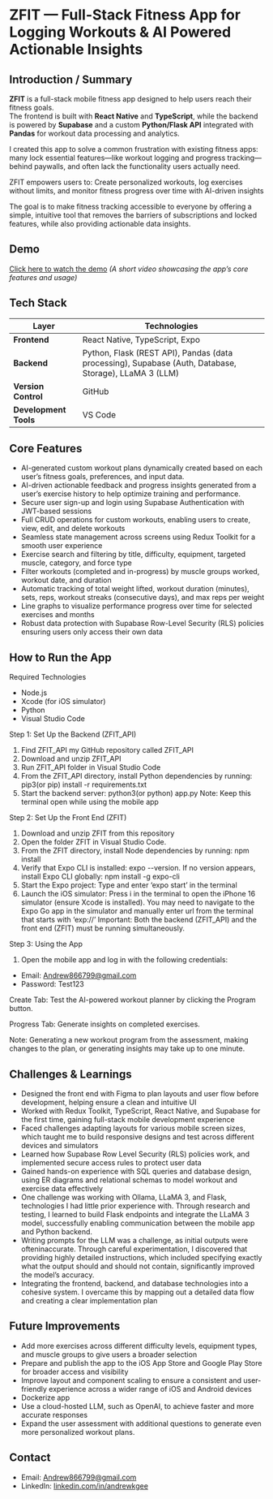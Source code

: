 # ZFIT — Full-Stack Fitness App for Logging Workouts & AI Powered Actionable Insights

## Introduction / Summary

**ZFIT** is a full-stack mobile fitness app designed to help users reach their fitness goals.  
The frontend is built with **React Native** and **TypeScript**, while the backend is powered by **Supabase** and a custom **Python/Flask API** integrated with **Pandas** for workout data processing and analytics.  

I created this app to solve a common frustration with existing fitness apps: many lock essential features—like workout logging and progress tracking—behind paywalls, and often lack the functionality users actually need.  

ZFIT empowers users to: Create personalized workouts, log exercises without limits, and monitor fitness progress over time with AI-driven insights  

The goal is to make fitness tracking accessible to everyone by offering a simple, intuitive tool that removes the barriers of subscriptions and locked features, while also providing actionable data insights.

## Demo


[Click here to watch the demo](https://youtu.be/98nS1DF1aLU) 
*(A short video showcasing the app’s core features and usage)*


## Tech Stack

| Layer                | Technologies |
|-----------------------|--------------|
| **Frontend**          | React Native, TypeScript, Expo |
| **Backend**           | Python, Flask (REST API), Pandas (data processing), Supabase (Auth, Database, Storage), LLaMA 3 (LLM) |
| **Version Control**   | GitHub |
| **Development Tools** | VS Code |


## Core Features

- AI-generated custom workout plans dynamically created based on each user’s fitness goals, preferences, and input data.
- AI-driven actionable feedback and progress insights generated from a user’s exercise history to help optimize training and performance.
- Secure user sign-up and login using Supabase Authentication with JWT-based sessions  
- Full CRUD operations for custom workouts, enabling users to create, view, edit, and delete workouts  
- Seamless state management across screens using Redux Toolkit for a smooth user experience  
- Exercise search and filtering by title, difficulty, equipment, targeted muscle, category, and force type  
- Filter workouts (completed and in-progress) by muscle groups worked, workout date, and duration  
- Automatic tracking of total weight lifted, workout duration (minutes), sets, reps, workout streaks (consecutive days), and max reps per weight  
- Line graphs to visualize performance progress over time for selected exercises and months  
- Robust data protection with Supabase Row-Level Security (RLS) policies ensuring users only access their own data  




## How to Run the App


Required Technologies
- Node.js
- Xcode (for iOS simulator)
- Python
- Visual Studio Code

Step 1: Set Up the Backend (ZFIT_API)
1. Find ZFIT_API my GitHub repository called ZFIT_API
2. Download and unzip ZFIT_API
3. Run ZFIT_API folder in Visual Studio Code
4. From the ZFIT_API directory, install Python dependencies by running: pip3(or pip) install -r requirements.txt
5. Start the backend server: python3(or python) app.py
Note: Keep this terminal open while using the mobile app

Step 2: Set Up the Front End (ZFIT)
1. Download and unzip ZFIT from this repository
2. Open the folder ZFIT in Visual Studio Code.
3. From the ZFIT directory, install Node dependencies by running: npm install
4. Verify that Expo CLI is installed: expo --version. If no version appears, install Expo CLI globally: npm install -g expo-cli
5. Start the Expo project: Type and enter ‘expo start’ in the terminal
6. Launch the iOS simulator: Press i in the terminal to open the iPhone 16 simulator (ensure Xcode is installed). You may need to navigate to the Expo Go app in the simulator and manually enter url from the terminal that starts with ‘exp://’
Important: Both the backend (ZFIT_API) and the front end (ZFIT) must be running simultaneously.

Step 3: Using the App
1. Open the mobile app and log in with the following credentials:
- Email: Andrew866799@gmail.com
- Password: Test123

Create Tab: Test the AI-powered workout planner by clicking the Program button.

Progress Tab: Generate insights on completed exercises.

Note: Generating a new workout program from the assessment, making changes to the plan, or
generating insights may take up to one minute.


## Challenges & Learnings


- Designed the front end with Figma to plan layouts and user flow before development, helping ensure a clean and intuitive UI
- Worked with Redux Toolkit, TypeScript, React Native, and Supabase for the first time, gaining full-stack mobile development experience
- Faced challenges adapting layouts for various mobile screen sizes, which taught me to build responsive designs and test across different devices and simulators
- Learned how Supabase Row Level Security (RLS) policies work, and implemented secure access rules to protect user data
- Gained hands-on experience with SQL queries and database design, using ER diagrams and relational schemas to model workout and exercise data effectively
- One challenge was working with Ollama, LLaMA 3, and Flask, technologies I had little prior experience with. Through research and testing, I learned to build Flask endpoints and integrate the LLaMA 3 model, successfully enabling communication between the mobile app and Python backend.
- Writing prompts for the LLM was a challenge, as initial outputs were ofteninaccurate. Through careful experimentation, I discovered that providing highly detailed instructions, which included specifying exactly what the output should and should not contain, significantly improved the model’s accuracy.
- Integrating the frontend, backend, and database technologies into a cohesive system. I overcame this by mapping out a detailed data flow and creating a clear implementation plan
## Future Improvements


- Add more exercises across different difficulty levels, equipment types, and muscle groups to give users a broader selection
- Prepare and publish the app to the iOS App Store and Google Play Store for broader access and visibility
- Improve layout and component scaling to ensure a consistent and user-friendly experience across a wider range of iOS and Android devices
- Dockerize app
- Use a cloud-hosted LLM, such as OpenAI, to achieve faster and more accurate responses
- Expand the user assessment with additional questions to generate even more personalized workout plans.


## Contact


- Email: [Andrew866799@gmail.com](mailto:Andrew866799@gmail.com) 
- LinkedIn: [linkedin.com/in/andrewkgee](https://www.linkedin.com/in/andrewkgee)

